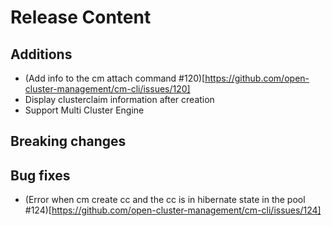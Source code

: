 [comment]: # ( Copyright Contributors to the Open Cluster Management project )
# Release Content
## Additions
- (Add info to the cm attach command #120)[https://github.com/open-cluster-management/cm-cli/issues/120]
- Display clusterclaim information after creation
- Support Multi Cluster Engine
## Breaking changes

## Bug fixes

- (Error when cm create cc and the cc is in hibernate state in the pool #124)[https://github.com/open-cluster-management/cm-cli/issues/124]

